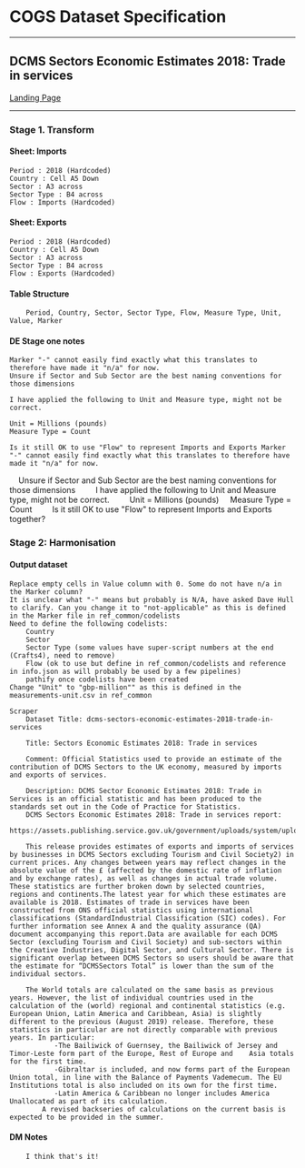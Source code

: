 # COGS Dataset Specification
----------

## DCMS Sectors Economic Estimates 2018: Trade in services

[Landing Page](https://www.gov.uk/government/statistics/dcms-sectors-economic-estimates-2018-trade-in-services)

----------

### Stage 1. Transform

#### Sheet: Imports 
    Period : 2018 (Hardcoded)
    Country : Cell A5 Down 
    Sector : A3 across
    Sector Type : B4 across
    Flow : Imports (Hardcoded)
    
#### Sheet: Exports 
    Period : 2018 (Hardcoded)
    Country : Cell A5 Down 
    Sector : A3 across
    Sector Type : B4 across
    Flow : Exports (Hardcoded)

#### Table Structure

		Period, Country, Sector, Sector Type, Flow, Measure Type, Unit, Value, Marker

#### DE Stage one notes 
    Marker "-" cannot easily find exactly what this translates to therefore have made it "n/a" for now. 
    Unsure if Sector and Sub Sector are the best naming conventions for those dimensions 
    
    I have applied the following to Unit and Measure type, might not be correct. 
    
    Unit = Millions (pounds)
    Measure Type = Count 
    
    Is it still OK to use "Flow" to represent Imports and Exports Marker "-" cannot easily find exactly what this translates to therefore have made it "n/a" for now. 
    	Unsure if Sector and Sub Sector are the best naming conventions for those dimensions 
    
    	I have applied the following to Unit and Measure type, might not be correct. 
    
    	Unit = Millions (pounds)
    	Measure Type = Count 
    
    	Is it still OK to use "Flow" to represent Imports and Exports together?


### Stage 2: Harmonisation

#### Output dataset

	Replace empty cells in Value column with 0. Some do not have n/a in the Marker column?
	It is unclear what "-" means but probably is N/A, have asked Dave Hull to clarify. Can you change it to "not-applicable" as this is defined in the Marker file in ref_common/codelists
	Need to define the following codelists:
		Country
		Sector
		Sector Type (some values have super-script numbers at the end (Crafts4), need to remove)
		Flow (ok to use but define in ref_common/codelists and reference in info.json as will probably be used by a few pipelines)
		pathify once codelists have been created
	Change "Unit" to "gbp-million"" as this is defined in the measurements-unit.csv in ref_common

	Scraper
		Dataset Title: dcms-sectors-economic-estimates-2018-trade-in-services
		
		Title: Sectors Economic Estimates 2018: Trade in services
		
		Comment: Official Statistics used to provide an estimate of the contribution of DCMS Sectors to the UK economy, measured by imports and exports of services.
		
		Description: DCMS Sector Economic Estimates 2018: Trade in Services is an official statistic and has been produced to the standards set out in the Code of Practice for Statistics.
		DCMS Sectors Economic Estimates 2018: Trade in services report:
		https://assets.publishing.service.gov.uk/government/uploads/system/uploads/attachment_data/file/863862/DCMS_Sectors_Economic_Estimates_2018_Trade_In_Services.pdf
		
		This release provides estimates of exports and imports of services by businesses in DCMS Sectors excluding Tourism and Civil Society2) in current prices. Any changes between years may reflect changes in the absolute value of the £ (affected by the domestic rate of inflation and by exchange rates), as well as changes in actual trade volume. These statistics are further broken down by selected countries, regions and continents.The latest year for which these estimates are available is 2018. Estimates of trade in services have been constructed from ONS official statistics using international classifications (StandardIndustrial Classification (SIC) codes). For further information see Annex A and the quality assurance (QA) document accompanying this report.Data are available for each DCMS Sector (excluding Tourism and Civil Society) and sub-sectors within the Creative Industries, Digital Sector, and Cultural Sector. There is significant overlap between DCMS Sectors so users should be aware that the estimate for “DCMSSectors Total” is lower than the sum of the individual sectors.
		
		The World totals are calculated on the same basis as previous years. However, the list of individual countries used in the calculation of the (world) regional and continental statistics (e.g. European Union, Latin America and Caribbean, Asia) is slightly different to the previous (August 2019) release. Therefore, these statistics in particular are not directly comparable with previous years. In particular: 
               -The Bailiwick of Guernsey, the Bailiwick of Jersey and Timor-Leste form part of the Europe, Rest of Europe and    Asia totals for the first time.
               -Gibraltar is included, and now forms part of the European Union total, in line with the Balance of Payments Vademecum. The EU Institutions total is also included on its own for the first time.     
               -Latin America & Caribbean no longer includes America Unallocated as part of its calculation.	
            A revised backseries of calculations on the current basis is expected to be provided in the summer.	

#### DM Notes

		I think that's it!